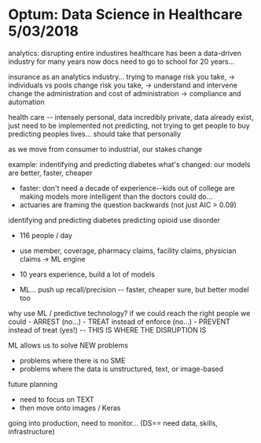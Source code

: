 
# Optum: Data Science in Healthcare 5/03/2018

analytics: disrupting entire industires
healthcare has been a data-driven industry for many years now
docs need to go to school for 20 years... 

insurance as an analytics industry... 
trying to manage risk you take, -> individuals vs pools
change risk you take,           -> understand and intervene
change the administration and cost of administration -> compliance and automation

health care -- intensely personal, data incredibly private, data already exist, just need to be implemented
not predicting, not trying to get people to buy
predicting peoples lives... should take that personally

as we move from consumer to industrial, our stakes change

example: indentifying and predicting diabetes
what's changed: our models are better, faster, cheaper
* faster: don't need a decade of experience--kids out of college are making models more intelligent than the doctors could do...
* actuaries are framing the question backwards (not just AIC > 0.09)

identifying and predicting diabetes
predicting opioid use disorder
* 116 people / day
* use member, coverage, pharmacy claims, facility claims, physician claims -> ML engine

* 10 years experience, build a lot of models
* ML... push up recall/precision -- faster, cheaper sure, but better model too

why use ML / predictive technology?
if we could reach the right people we could
	- ARREST (no...)
	- TREAT instead of enforce (no...)
	- PREVENT instead of treat (yes!) -- THIS IS WHERE THE DISRUPTION IS

ML allows us to solve NEW problems
- problems where there is no SME
- problems where the data is unstructured, text, or image-based

future planning
* need to focus on TEXT
* then move onto images / Keras

going into production, need to monitor...
(DS== need data, skills, infrastructure)

